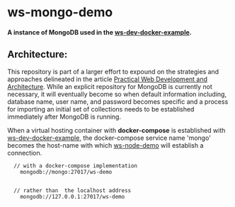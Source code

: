 # ws-mongo-demo

#### A instance of MongoDB used in the [ws-dev-docker-example](https://github.com/WillStreeter/ws-dev-docker-example).


## Architecture:
This repository is part of a larger effort to expound on the strategies and approaches delineated in the article
[Practical Web Development and Architecture](https://medium.com/p/26a37d04c10f/edit). While an explicit repository for
MongoDB is currently not necessary, it will eventually become so when default information including,
database name, user name, and password becomes specific and  a process for importing an initial set of collections needs
to be established immediately after MongoDB is running.

When a virtual hosting container with **docker-compose** is established with [ws-dev-docker-example](https://github.com/WillStreeter/ws-dev-docker-example),
the docker-compose service name 'mongo' becomes the host-name with which [ws-node-demo](https://github.com/WillStreeter/ws-node-demo)
will establish a connection.

```
  // with a docker-compose implementation
    mongodb://mongo:27017/ws-demo


  // rather than  the localhost address
    mongodb://127.0.0.1:27017/ws-demo


```
